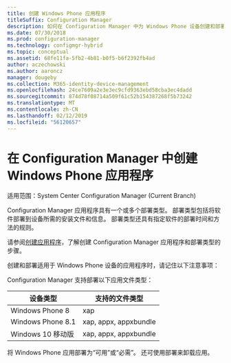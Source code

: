 ```yaml
---
title: 创建 Windows Phone 应用程序
titleSuffix: Configuration Manager
description: 如何在 Configuration Manager 中为 Windows Phone 设备创建和部署应用程序。
ms.date: 07/30/2018
ms.prod: configuration-manager
ms.technology: configmgr-hybrid
ms.topic: conceptual
ms.assetid: 68fe11fa-5fb2-4b81-b0f5-b6f2392fb4ad
author: aczechowski
ms.author: aaroncz
manager: dougeby
ms.collection: M365-identity-device-management
ms.openlocfilehash: 24ce7609a2e3e3ec9cfd9363ebd58cba3ec4dadd
ms.sourcegitcommit: 874d78f08714a509f61c52b154387268f5b73242
ms.translationtype: MT
ms.contentlocale: zh-CN
ms.lasthandoff: 02/12/2019
ms.locfileid: "56120657"
---
```

# <a name="create-windows-phone-applications-in-configuration-manager"></a>在 Configuration Manager 中创建 Windows Phone 应用程序

适用范围：System Center Configuration Manager (Current Branch)

Configuration Manager 应用程序具有一个或多个部署类型。 部署类型包括将软件部署到设备所需的安装文件和信息。 部署类型还具有指定软件的部署时间和方法的规则。  

请参阅[创建应用程序](/sccm/apps/deploy-use/create-applications#bkmk_create)，了解创建 Configuration Manager 应用程序和部署类型的步骤。 

创建和部署适用于 Windows Phone 设备的应用程序时，请记住以下注意事项：  


Configuration Manager 支持部署以下应用文件类型：  

|设备类型|支持的文件类型|  
|-----------------|---------------------|  
|Windows Phone 8|xap|  
|Windows Phone 8.1|xap, appx, appxbundle|
|Windows 10 移动版|xap, appx, appxbundle|

将 Windows Phone 应用部署为“可用”或“必需”。 还可使用部署来卸载应用。  
